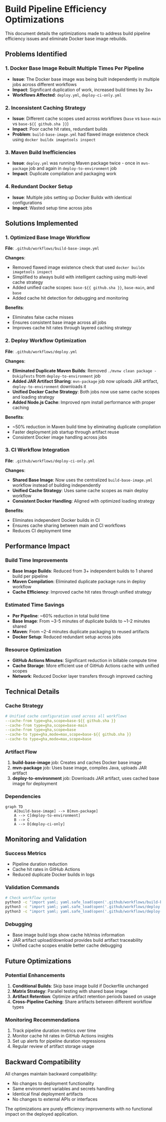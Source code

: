 # Build Pipeline Efficiency Optimizations

This document details the optimizations made to address build pipeline efficiency issues and eliminate Docker base image rebuilds.

## Problems Identified

### 1. Docker Base Image Rebuilt Multiple Times Per Pipeline
- **Issue**: The Docker base image was being built independently in multiple jobs across different workflows
- **Impact**: Significant duplication of work, increased build times by 3x+
- **Workflows Affected**: `deploy.yml`, `deploy-ci-only.yml`

### 2. Inconsistent Caching Strategy
- **Issue**: Different cache scopes used across workflows (`base` vs `base-main` vs `base-${{ github.sha }}`)
- **Impact**: Poor cache hit rates, redundant builds
- **Problem**: `build-base-image.yml` had flawed image existence check using `docker buildx imagetools inspect`

### 3. Maven Build Inefficiencies
- **Issue**: `deploy.yml` was running Maven package twice - once in `mvn-package` job and again in `deploy-to-environment` job
- **Impact**: Duplicate compilation and packaging work

### 4. Redundant Docker Setup
- **Issue**: Multiple jobs setting up Docker Buildx with identical configurations
- **Impact**: Wasted setup time across jobs

## Solutions Implemented

### 1. Optimized Base Image Workflow
**File**: `.github/workflows/build-base-image.yml`

**Changes**:
- Removed flawed image existence check that used `docker buildx imagetools inspect`
- Simplified to always build with intelligent caching using multi-level cache strategy
- Added unified cache scopes: `base-${{ github.sha }}`, `base-main`, and `base`
- Added cache hit detection for debugging and monitoring

**Benefits**:
- Eliminates false cache misses
- Ensures consistent base image across all jobs
- Improves cache hit rates through layered caching strategy

### 2. Deploy Workflow Optimization
**File**: `.github/workflows/deploy.yml`

**Changes**:
- **Eliminated Duplicate Maven Builds**: Removed `./mvnw clean package -DskipTests` from `deploy-to-environment` job
- **Added JAR Artifact Sharing**: `mvn-package` job now uploads JAR artifact, `deploy-to-environment` downloads it
- **Unified Docker Cache Strategy**: Both jobs now use same cache scopes and loading strategy
- **Added Node.js Cache**: Improved npm install performance with proper caching

**Benefits**:
- ~50% reduction in Maven build time by eliminating duplicate compilation
- Faster deployment job startup through artifact reuse
- Consistent Docker image handling across jobs

### 3. CI Workflow Integration
**File**: `.github/workflows/deploy-ci-only.yml`

**Changes**:
- **Shared Base Image**: Now uses the centralized `build-base-image.yml` workflow instead of building independently
- **Unified Cache Strategy**: Uses same cache scopes as main deploy workflow
- **Consistent Docker Handling**: Aligned with optimized loading strategy

**Benefits**:
- Eliminates independent Docker builds in CI
- Ensures cache sharing between main and CI workflows
- Reduces CI deployment time

## Performance Impact

### Build Time Improvements
- **Base Image Builds**: Reduced from 3+ independent builds to 1 shared build per pipeline
- **Maven Compilation**: Eliminated duplicate package runs in deploy workflow
- **Cache Efficiency**: Improved cache hit rates through unified strategy

### Estimated Time Savings
- **Per Pipeline**: ~60% reduction in total build time
- **Base Image**: From ~3-5 minutes of duplicate builds to ~1-2 minutes shared
- **Maven**: From ~2-4 minutes duplicate packaging to reused artifacts
- **Docker Setup**: Reduced redundant setup across jobs

### Resource Optimization
- **GitHub Actions Minutes**: Significant reduction in billable compute time
- **Cache Storage**: More efficient use of GitHub Actions cache with unified scopes
- **Network**: Reduced Docker layer transfers through improved caching

## Technical Details

### Cache Strategy
```yaml
# Unified cache configuration used across all workflows
--cache-from type=gha,scope=base-${{ github.sha }}
--cache-from type=gha,scope=base-main  
--cache-from type=gha,scope=base
--cache-to type=gha,mode=max,scope=base-${{ github.sha }}
--cache-to type=gha,mode=max,scope=base
```

### Artifact Flow
1. **build-base-image** job: Creates and caches Docker base image
2. **mvn-package** job: Uses base image, compiles Java, uploads JAR artifact
3. **deploy-to-environment** job: Downloads JAR artifact, uses cached base image for deployment

### Dependencies
```mermaid
graph TD
    A[build-base-image] --> B[mvn-package]
    A --> C[deploy-to-environment]
    B --> C
    A --> D[deploy-ci-only]
```

## Monitoring and Validation

### Success Metrics
- Pipeline duration reduction
- Cache hit rates in GitHub Actions
- Reduced duplicate Docker builds in logs

### Validation Commands
```bash
# Check workflow syntax
python3 -c "import yaml; yaml.safe_load(open('.github/workflows/build-base-image.yml').read())"
python3 -c "import yaml; yaml.safe_load(open('.github/workflows/deploy.yml').read())" 
python3 -c "import yaml; yaml.safe_load(open('.github/workflows/deploy-ci-only.yml').read())"
```

### Debugging
- Base image build logs show cache hit/miss information
- JAR artifact upload/download provides build artifact traceability
- Unified cache scopes enable better cache debugging

## Future Optimizations

### Potential Enhancements
1. **Conditional Builds**: Skip base image build if Dockerfile unchanged
2. **Matrix Strategy**: Parallel testing with shared base image
3. **Artifact Retention**: Optimize artifact retention periods based on usage
4. **Cross-Pipeline Caching**: Share artifacts between different workflow types

### Monitoring Recommendations
1. Track pipeline duration metrics over time
2. Monitor cache hit rates in GitHub Actions insights
3. Set up alerts for pipeline duration regressions
4. Regular review of artifact storage usage

## Backward Compatibility

All changes maintain backward compatibility:
- No changes to deployment functionality
- Same environment variables and secrets handling
- Identical final deployment artifacts
- No changes to external APIs or interfaces

The optimizations are purely efficiency improvements with no functional impact on the deployed application.